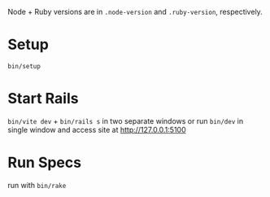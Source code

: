 Node + Ruby versions are in `.node-version` and `.ruby-version`, respectively.

# Setup

`bin/setup`

# Start Rails

`bin/vite dev` + `bin/rails s` in two separate windows
or run `bin/dev` in single window and access site at http://127.0.0.1:5100

# Run Specs

run with `bin/rake`